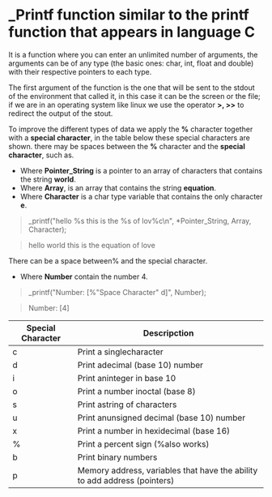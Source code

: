 # _Printf function similar to the printf function that appears in language C

It is a function where you can enter an unlimited number of arguments, the arguments can be of any type (the basic ones: char, int, float and double) with their respective pointers to each type.

The first argument of the function is the one that will be sent to the stdout of the environment that called it, in this case it can be the screen or the file; if we are in an operating system like linux we use the operator **>, >>** to redirect the output of the stout.

To improve the different types of data we apply the **%** character together with a **special character**, in the table below these special characters are shown. there may be spaces between the **%** character and the **special character**, such as.

*  Where **Pointer_String** is a pointer to an array of characters that contains the string **world**.
*  Where **Array**, is an array that contains the string **equation**.
*  Where **Character** is a char type variable that contains the only character **e**.

> _printf("hello %s this is the %s of lov%c\n", *Pointer_String, Array, Character);

> hello world this is the equation of love

There can be a space between% and the special character.

* Where **Number** contain the number 4.

> _printf("Number: [%"Space Character" d]", Number);

> Number: [4]

| Special Character | Descripction                                                                 |
| ----------------- | ---------------------------------------------------------------------------- |
| c                 | Print a singlecharacter                                                      |
| d                 | Print adecimal (base 10) number                                              |
| i                 | Print aninteger in base 10                                                   |
| o                 | Print a number inoctal (base 8)                                              |
| s                 | Print astring of characters                                                  |
| u                 | Print anunsigned decimal (base 10) number                                    |     
| x                 | Print a number in hexidecimal (base 16)                                      |
| %                 | Print a percent sign (\%also works)                                          |
| b                 | Print binary numbers                                                         |
| p                 | Memory address, variables that have the ability to add address (pointers)    |
